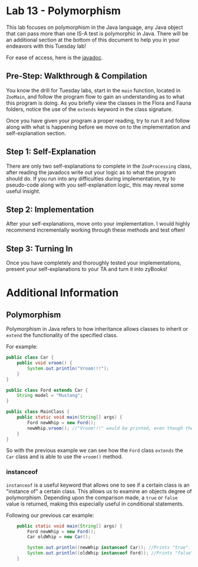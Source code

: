# Lab 13 - Polymorphism
This lab focuses on polymorphism in the Java language, any Java object that can pass more than one IS-A test is polymorphic in Java. There will be an additional section at the bottom of this document to help you in your endeavors with this Tuesday lab!

For ease of access, here is the [javadoc](https://www.cs.colostate.edu/~cs163/javadoc/lab13/package-summary.html).

## Pre-Step: Walkthrough & Compilation
You know the drill for Tuesday labs, start in the `main` function, located in `ZooMain`, and follow the program flow to gain an understanding as to what this program is doing. As you briefly view the classes in the Flora and Fauna folders, notice the use of the `extends` keyword in the class signature.

Once you have given your program a proper reading, try to run it and follow along with what is happening before we move on to the implementation and self-explanation section.

## Step 1: Self-Explanation
There are only two self-explanations to complete in the `ZooProcessing` class, after reading the javadocs write out your logic as to what the program should do. If you run into any difficulties during implementation, try to pseudo-code along with you self-explanation logic, this may reveal some useful insight.

## Step 2: Implementation
After your self-explanations, move onto your implementation. I would highly recommend incrementally working through these methods and test often!

## Step 3: Turning In
Once you have completely and thoroughly tested your implementations, present your self-explanations to your TA and turn it into zyBooks!

# Additional Information
## Polymorphism
Polymorphism in Java refers to how inheritance allows classes to inherit or `extend` the functionality of the specified class.

For example:
``` java
public class Car {
    public void vroom() {
        System.out.println("Vroom!!!");
    }
}

public class Ford extends Car {
    String model = "Mustang";
}

public class MainClass {
    public static void main(String[] args) {
        Ford newWhip = new Ford();
        newWhip.vroom(); //"Vroom!!!" would be printed, even though the Ford class does not have the vroom() method.
    }
}
```

So with the previous example we can see how the `Ford` class `extends` the `Car` class and is able to use the `vroom()` method.

### instanceof
`instanceof` is a useful keyword that allows one to see if a certain class is an "instance of" a certain class. This allows us to examine an objects degree of polymorphism. Depending upon the comparison made, a `true` or `false` value is returned, making this especially useful in conditional statements.

Following our previous car example:
``` java
    public static void main(String[] args) {
        Ford newWhip = new Ford();
        Car oldWhip = new Car();

        System.out.println((newWhip instanceof Car)); //Prints "true".
        System.out.println((oldWhip instanceof Ford)); //Prints "false".
    }
```